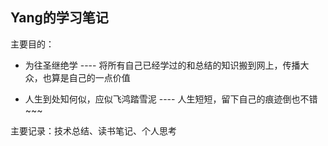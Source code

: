 ## Yang的学习笔记

主要目的： 

* 为往圣继绝学 ---- 将所有自己已经学过的和总结的知识搬到网上，传播大众，也算是自己的一点价值

* 人生到处知何似，应似飞鸿踏雪泥 ---- 人生短短，留下自己的痕迹倒也不错 ~~~

主要记录：技术总结、读书笔记、个人思考
